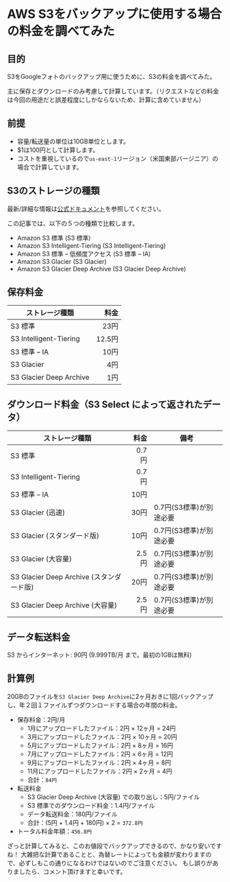 # AWS S3をバックアップに使用する場合の料金を調べてみた

## 目的

S3をGoogleフォトのバックアップ用に使うために、S3の料金を調べてみた。

主に保存とダウンロードのみ考慮して計算しています。（リクエストなどの料金は今回の用途だと誤差程度にしかならないため、計算に含めていません）

## 前提

- 容量/転送量の単位は10GB単位とします。
- $1は100円として計算します。
- コストを重視しているので`us-east-1`リージョン（米国東部バージニア）の場合で計算しています。

## S3のストレージの種類

最新/詳細な情報は[公式ドキュメント](https://aws.amazon.com/jp/s3/storage-classes/)を参照してください。

この記事では、以下の５つの種類で比較します。

- Amazon S3 標準 (S3 標準)
- Amazon S3 Intelligent-Tiering (S3 Intelligent-Tiering)
- Amazon S3 標準 – 低頻度アクセス (S3 標準 – IA)
- Amazon S3 Glacier (S3 Glacier)
- Amazon S3 Glacier Deep Archive (S3 Glacier Deep Archive)

## 保存料金

| ストレージ種類           | 料金 |
|------------------------|-----:|
| S3 標準                 |  23円 |
| S3 Intelligent-Tiering | 12.5円 |
| S3 標準 – IA            |  10円 |
| S3 Glacier              |  4円 |
| S3 Glacier Deep Archive |  1円 |

## ダウンロード料金（S3 Select によって返されたデータ）

| ストレージ種類                           | 料金 | 備考 |
|----------------------------------------|-----:|-----|
| S3 標準                                 | 0.7円 | |
| S3 Intelligent-Tiering                  | 0.7円 | |
| S3 標準 – IA                            |  10円 | |
| S3 Glacier (迅速)                       |  30円 | 0.7円(S3標準)が別途必要 |
| S3 Glacier (スタンダード版)              |  10円 | 0.7円(S3標準)が別途必要 |
| S3 Glacier (大容量)                     | 2.5円 | 0.7円(S3標準)が別途必要 |
| S3 Glacier Deep Archive (スタンダード版) |  20円 | 0.7円(S3標準)が別途必要 |
| S3 Glacier Deep Archive (大容量)        | 2.5円 | 0.7円(S3標準)が別途必要 |

## データ転送料金

S3 からインターネット: 90円 (9.999TB/月 まで。最初の1GBは無料)

## 計算例

20GBのファイルを`S3 Glacier Deep Archive`に2ヶ月おきに1回バックアップし、年２回１ファイルずつダウンロードする場合の年間の料金。

- 保存料金：2円/月
  - 1月にアップロードしたファイル：2円 × 12ヶ月 = 24円
  - 3月にアップロードしたファイル：2円 × 10ヶ月 = 20円
  - 5月にアップロードしたファイル：2円 × 8ヶ月 = 16円
  - 7月にアップロードしたファイル：2円 × 6ヶ月 = 12円
  - 9月にアップロードしたファイル：2円 × 4ヶ月 = 8円
  - 11月にアップロードしたファイル：2円 × 2ヶ月 = 4円
  - 合計：`84円`
- 転送料金
  - S3 Glacier Deep Archive (大容量) での取り出し：5円/ファイル
  - S3 標準でのダウンロード料金：1.4円/ファイル
  - データ転送料金：180円/ファイル
  - 合計：(5円 + 1.4円 + 180円) × 2 = `372.8円`
- トータル料金年額：`456.8円`

ざっと計算してみると、このお値段でバックアップできるので、かなり安いですね！
大雑把な計算であることと、為替レートによっても金額が変わりますので、必ずしもこの通りになるわけではないのでご注意ください。
もし誤りがありましたら、コメント頂けますと幸いです。
